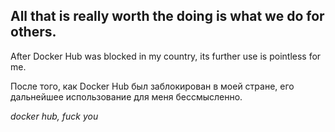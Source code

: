 ## All that is really worth the doing is what we do for others.

After Docker Hub was blocked in my country, its further use is pointless for me.

После того, как Docker Hub был заблокирован в моей стране, его дальнейшее использование для меня бессмысленно.

_docker hub, fuck you_
